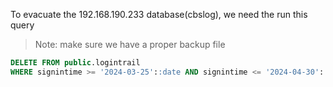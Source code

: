 To evacuate the 192.168.190.233 database(cbslog), we need the run this query

> Note: make sure we have a proper backup file


```sql
DELETE FROM public.logintrail 
WHERE signintime >= '2024-03-25'::date AND signintime <= '2024-04-30'::date;
```
